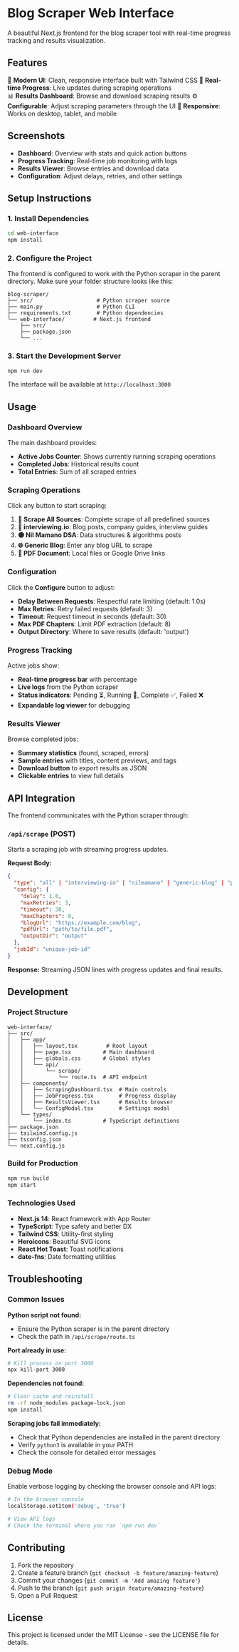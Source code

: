 # Blog Scraper Web Interface

A beautiful Next.js frontend for the blog scraper tool with real-time progress tracking and results visualization.

## Features

🎨 **Modern UI**: Clean, responsive interface built with Tailwind CSS
🚀 **Real-time Progress**: Live updates during scraping operations  
📊 **Results Dashboard**: Browse and download scraping results
⚙️ **Configurable**: Adjust scraping parameters through the UI
📱 **Responsive**: Works on desktop, tablet, and mobile

## Screenshots

- **Dashboard**: Overview with stats and quick action buttons
- **Progress Tracking**: Real-time job monitoring with logs
- **Results Viewer**: Browse entries and download data
- **Configuration**: Adjust delays, retries, and other settings

## Setup Instructions

### 1. Install Dependencies

```bash
cd web-interface
npm install
```

### 2. Configure the Project

The frontend is configured to work with the Python scraper in the parent directory. Make sure your folder structure looks like this:

```
blog-scraper/
├── src/                    # Python scraper source
├── main.py                 # Python CLI
├── requirements.txt        # Python dependencies
└── web-interface/         # Next.js frontend
    ├── src/
    ├── package.json
    └── ...
```

### 3. Start the Development Server

```bash
npm run dev
```

The interface will be available at `http://localhost:3000`

## Usage

### Dashboard Overview

The main dashboard provides:

- **Active Jobs Counter**: Shows currently running scraping operations
- **Completed Jobs**: Historical results count
- **Total Entries**: Sum of all scraped entries

### Scraping Operations

Click any button to start scraping:

1. **🚀 Scrape All Sources**: Complete scrape of all predefined sources
2. **📄 interviewing.io**: Blog posts, company guides, interview guides  
3. **🟣 Nil Mamano DSA**: Data structures & algorithms posts
4. **🌐 Generic Blog**: Enter any blog URL to scrape
5. **📄 PDF Document**: Local files or Google Drive links

### Configuration

Click the **Configure** button to adjust:

- **Delay Between Requests**: Respectful rate limiting (default: 1.0s)
- **Max Retries**: Retry failed requests (default: 3)
- **Timeout**: Request timeout in seconds (default: 30)
- **Max PDF Chapters**: Limit PDF extraction (default: 8)
- **Output Directory**: Where to save results (default: 'output')

### Progress Tracking

Active jobs show:

- **Real-time progress bar** with percentage
- **Live logs** from the Python scraper
- **Status indicators**: Pending ⏳, Running 🚀, Complete ✅, Failed ❌
- **Expandable log viewer** for debugging

### Results Viewer

Browse completed jobs:

- **Summary statistics** (found, scraped, errors)
- **Sample entries** with titles, content previews, and tags
- **Download button** to export results as JSON
- **Clickable entries** to view full details

## API Integration

The frontend communicates with the Python scraper through:

### `/api/scrape` (POST)

Starts a scraping job with streaming progress updates.

**Request Body:**
```json
{
  "type": "all" | "interviewing-io" | "nilmamano" | "generic-blog" | "pdf",
  "config": {
    "delay": 1.0,
    "maxRetries": 3,
    "timeout": 30,
    "maxChapters": 8,
    "blogUrl": "https://example.com/blog",
    "pdfUrl": "path/to/file.pdf",
    "outputDir": "output"
  },
  "jobId": "unique-job-id"
}
```

**Response:** Streaming JSON lines with progress updates and final results.

## Development

### Project Structure

```
web-interface/
├── src/
│   ├── app/
│   │   ├── layout.tsx         # Root layout
│   │   ├── page.tsx          # Main dashboard
│   │   ├── globals.css       # Global styles
│   │   └── api/
│   │       └── scrape/
│   │           └── route.ts  # API endpoint
│   ├── components/
│   │   ├── ScrapingDashboard.tsx  # Main controls
│   │   ├── JobProgress.tsx        # Progress display
│   │   ├── ResultsViewer.tsx      # Results browser
│   │   └── ConfigModal.tsx        # Settings modal
│   └── types/
│       └── index.ts          # TypeScript definitions
├── package.json
├── tailwind.config.js
├── tsconfig.json
└── next.config.js
```

### Build for Production

```bash
npm run build
npm start
```

### Technologies Used

- **Next.js 14**: React framework with App Router
- **TypeScript**: Type safety and better DX
- **Tailwind CSS**: Utility-first styling
- **Heroicons**: Beautiful SVG icons
- **React Hot Toast**: Toast notifications
- **date-fns**: Date formatting utilities

## Troubleshooting

### Common Issues

**Python script not found:**
- Ensure the Python scraper is in the parent directory
- Check the path in `/api/scrape/route.ts`

**Port already in use:**
```bash
# Kill process on port 3000
npx kill-port 3000
```

**Dependencies not found:**
```bash
# Clear cache and reinstall
rm -rf node_modules package-lock.json
npm install
```

**Scraping jobs fail immediately:**
- Check that Python dependencies are installed in the parent directory
- Verify `python3` is available in your PATH
- Check the console for detailed error messages

### Debug Mode

Enable verbose logging by checking the browser console and API logs:

```bash
# In the browser console
localStorage.setItem('debug', 'true')

# View API logs
# Check the terminal where you ran `npm run dev`
```

## Contributing

1. Fork the repository
2. Create a feature branch (`git checkout -b feature/amazing-feature`)
3. Commit your changes (`git commit -m 'Add amazing feature'`)
4. Push to the branch (`git push origin feature/amazing-feature`)
5. Open a Pull Request

## License

This project is licensed under the MIT License - see the LICENSE file for details. 